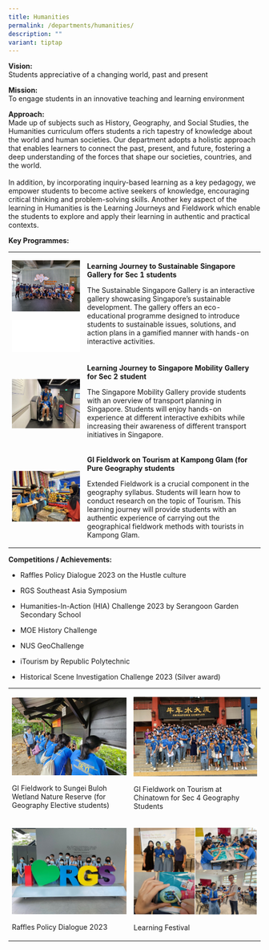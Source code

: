 ```yaml
---
title: Humanities
permalink: /departments/humanities/
description: ""
variant: tiptap
---
```

<p><strong>Vision:</strong> 
<br>Students appreciative of a changing world, past and present</p>
<p><strong>Mission:</strong> 
<br>To engage students in an innovative teaching and learning environment</p>
<p><strong>Approach:</strong> 
<br>Made up of subjects such as History, Geography, and Social Studies, the
Humanities curriculum offers students a rich tapestry of knowledge about
the world and human societies. Our department adopts a holistic approach
that enables learners to connect the past, present, and future, fostering
a deep understanding of the forces that shape our societies, countries,
and the world.
<br>
<br>In addition, by incorporating inquiry-based learning as a key pedagogy,
we empower students to become active seekers of knowledge, encouraging
critical thinking and problem-solving skills. Another key aspect of the
learning in Humanities is the Learning Journeys and Fieldwork which enable
the students to explore and apply their learning in authentic and practical
contexts.</p>
<p><strong>Key Programmes:</strong>
</p>
<table>
<tbody>
<tr>
<td rowspan="1" colspan="2">
<p></p>
<div class="isomer-image-wrapper">
<img style="width: 100%;" height="auto" width="100%" alt="" src="/images/Departments/Humanities/image01.jpg">
</div>
<p></p>
<div class="isomer-image-wrapper">
<img style="width: 100%;" height="auto" width="100%" alt="" src="/images/white_square_2.jpg">
</div>
</td>
<td rowspan="1" colspan="1">
<p><strong>Learning Journey to Sustainable Singapore Gallery for Sec 1 students</strong>
</p>
<p>The Sustainable Singapore Gallery is an interactive gallery showcasing
Singapore’s sustainable development. The gallery offers an eco-educational
programme designed to introduce students to sustainable issues, solutions,
and action plans in a gamified manner with hands-on interactive activities.</p>
</td>
</tr>
<tr>
<td rowspan="1" colspan="2">
<p></p>
<div class="isomer-image-wrapper">
<img style="width: 100%" height="auto" width="100%" alt="" src="/images/Departments/Humanities/9.jpg">
</div>
</td>
<td rowspan="1" colspan="1">
<p><strong>Learning Journey to Singapore Mobility Gallery for Sec 2 student</strong>
</p>
<p>The Singapore Mobility Gallery provide students with an overview of transport
planning in Singapore. Students will enjoy hands-on experience at different
interactive exhibits while increasing their awareness of different transport
initiatives in Singapore.</p>
</td>
</tr>
<tr>
<td rowspan="1" colspan="2">
<div class="isomer-image-wrapper">
<img style="width: 100%" height="auto" width="100%" alt="" src="/images/Departments/Humanities/GI_fieldwork.jpg">
</div>
</td>
<td rowspan="1" colspan="1">
<p><strong>GI Fieldwork on Tourism at Kampong Glam (for Pure Geography students</strong>
</p>
<p>Extended Fieldwork is a crucial component in the geography syllabus. Students
will learn how to conduct research on the topic of Tourism. This learning
journey will provide students with an authentic experience of carrying
out the geographical fieldwork methods with tourists in Kampong Glam.</p>
</td>
</tr>
</tbody>
</table>
<p><strong>Competitions / Achievements:</strong>
</p>
<ul data-tight="true" class="tight">
<li>
<p>Raffles Policy Dialogue 2023 on the Hustle culture</p>
</li>
<li>
<p>RGS Southeast Asia Symposium</p>
</li>
<li>
<p>Humanities-In-Action (HIA) Challenge 2023 by Serangoon Garden Secondary
School</p>
</li>
<li>
<p>MOE History Challenge</p>
</li>
<li>
<p>NUS GeoChallenge</p>
</li>
<li>
<p>iTourism by Republic Polytechnic</p>
</li>
<li>
<p>Historical Scene Investigation Challenge 2023 (Silver award)</p>
</li>
</ul>
<table>
<tbody>
<tr>
<td rowspan="1" colspan="1">
<p></p>
<div class="isomer-image-wrapper">
<img style="width: 100%" height="auto" width="100%" alt="" src="/images/Departments/Humanities/7.jpg">
</div>
<p>GI Fieldwork to Sungei Buloh Wetland Nature Reserve (for Geography Elective
students)</p>
</td>
<td rowspan="1" colspan="1">
<p></p>
<div class="isomer-image-wrapper">
<img style="width: 100%" height="auto" width="100%" alt="" src="/images/Departments/Humanities/8.jpg">
</div>
<p>GI Fieldwork on Tourism at Chinatown for Sec 4 Geography Students</p>
</td>
</tr>
<tr>
<td rowspan="1" colspan="1">
<p></p>
<div class="isomer-image-wrapper">
<img style="width: 100%" height="auto" width="100%" alt="" src="/images/Departments/Humanities/2023 raffles policy dialogue 2.jpg">
</div>
<p>Raffles Policy Dialogue 2023</p>
</td>
<td rowspan="1" colspan="1">
<p></p>
<div class="isomer-image-wrapper">
<img style="width: 100%" height="auto" width="100%" alt="" src="/images/Departments/Humanities/2023 learning festival 1.png">
</div>
<p>Learning Festival</p>
</td>
</tr>
</tbody>
</table>
<p></p>
<p></p>
<p></p>
<p></p>
<p></p>
